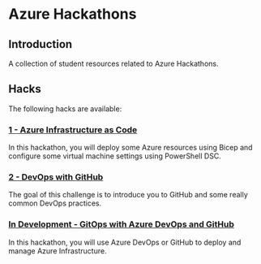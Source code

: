 # Azure Hackathons

## Introduction

A collection of student resources related to Azure Hackathons.

## Hacks

The following hacks are available:

### [1 - Azure Infrastructure as Code](..%2F1%20-%20Infrastructure%20as%20Code%20with%20Azure%20Bicep%20and%20PowerShell%20DSC%2Freadme.md)

In this hackathon, you will deploy some Azure resources using Bicep and configure some virtual machine settings using PowerShell DSC.

### [2 - DevOps with GitHub](./2%20-%20DevOps%20with%20GitHub/readme.md)

The goal of this challenge is to introduce you to GitHub and some really common DevOps practices.

### [In Development - GitOps with Azure DevOps and GitHub](/FUTURE%20-%20GitOps%20with%20Azure%20DevOps%20and%20GitHub/readme.md)

In this hackathon, you will use Azure DevOps or GitHub to deploy and manage Azure Infrastructure.
